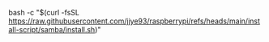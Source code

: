 bash -c "$(curl -fsSL https://raw.githubusercontent.com/jjye93/raspberrypi/refs/heads/main/install-script/samba/install.sh)"
